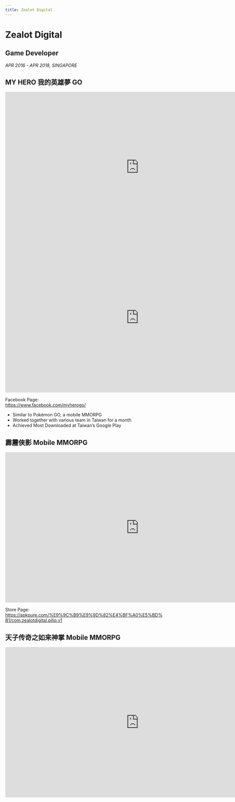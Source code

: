 ```yaml
---
title: Zealot Digital
---
```


# Zealot Digital

## Game Developer

<i>APR 2016 - APR 2018, SINGAPORE</i>

## MY HERO 我的英雄夢 GO

<iframe width="849" height="479" src="https://www.youtube.com/embed/UvoiJy5AVfU" title="我的英雄夢GO之抓土地公" frameborder="0" allow="accelerometer; autoplay; clipboard-write; encrypted-media; gyroscope; picture-in-picture; web-share" allowfullscreen></iframe>

<iframe width="849" height="479" src="https://www.youtube.com/embed/Y5p9IGb3gho" title="《我的英雄夢GO》教學影片 - 元神留不留" frameborder="0" allow="accelerometer; autoplay; clipboard-write; encrypted-media; gyroscope; picture-in-picture; web-share" allowfullscreen></iframe>

Facebook Page:<br/>
https://www.facebook.com/myherogo/

- Similar to Pokémon GO, a mobile MMORPG
- Worked together with various team in Taiwan for a month
- Achieved Most Downloaded at Taiwan’s Google Play

## 霹靂俠影 Mobile MMORPG

<iframe width="849" height="479" src="https://www.youtube.com/embed/Lx7Qhf3IfWc" title="【廣告作品】2018年：手機遊戲《霹靂俠影online》60秒宣傳廣告1" frameborder="0" allow="accelerometer; autoplay; clipboard-write; encrypted-media; gyroscope; picture-in-picture; web-share" allowfullscreen></iframe>

Store Page:<br/>
https://apkpure.com/%E9%9C%B9%E9%9D%82%E4%BF%A0%E5%BD%B1/com.zealotdigital.piliq.v1

## 天子传奇之如来神掌 Mobile MMORPG

<iframe width="849" height="479" src="https://www.youtube.com/embed/N2ilcGkZ69U" title="「天子传奇之如来神掌」宣传影片一" frameborder="0" allow="accelerometer; autoplay; clipboard-write; encrypted-media; gyroscope; picture-in-picture; web-share" allowfullscreen></iframe>